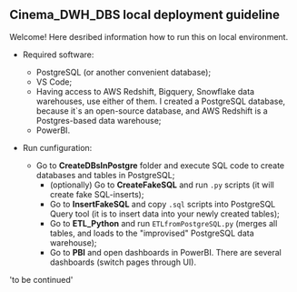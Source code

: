 ## Cinema_DWH_DBS local deployment guideline
Welcome!
Here desribed information how to run this on local environment.

- Required software:
    - PostgreSQL (or another convenient database);
    - VS Code;
    - Having access to AWS Redshift, Bigquery, Snowflake data warehouses, use either of them. I created a PostgreSQL database, because it`s an open-source database, and AWS Redshift is a Postgres-based data warehouse;
    - PowerBI.
      
- Run cunfiguration:
  - Go to **CreateDBsInPostgre** folder and execute SQL code to create databases and tables in PostgreSQL;
	- (optionally) Go to **CreateFakeSQL** and run `.py` scripts (it will create fake SQL-inserts);
	- Go to **InsertFakeSQL** and copy `.sql` scripts into PostgreSQL Query tool (it is to insert data into your newly created tables); 
	- Go to **ETL_Python** and run `ETLfromPostgreSQL.py` (merges all tables, and loads to the "improvised" PostgreSQL data warehouse);
	- Go to **PBI** and open dashboards in PowerBI. There are several dashboards (switch pages through UI).
 
 'to be continued'
 
